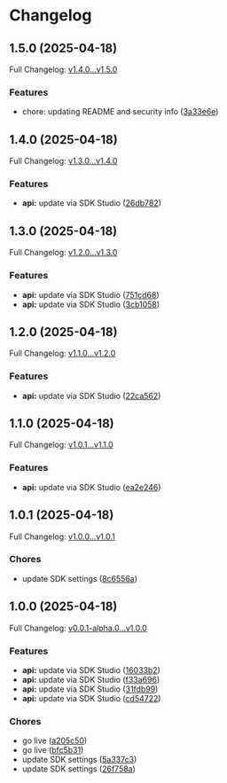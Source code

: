 # Changelog

## 1.5.0 (2025-04-18)

Full Changelog: [v1.4.0...v1.5.0](https://github.com/zebedeeio/zbd-payments-typescript-sdk/compare/v1.4.0...v1.5.0)

### Features

* chore: updating README and security info ([3a33e6e](https://github.com/zebedeeio/zbd-payments-typescript-sdk/commit/3a33e6e50656f322aea655071157986e86e8e8d4))

## 1.4.0 (2025-04-18)

Full Changelog: [v1.3.0...v1.4.0](https://github.com/zebedeeio/zbd-payments-typescript-sdk/compare/v1.3.0...v1.4.0)

### Features

* **api:** update via SDK Studio ([26db782](https://github.com/zebedeeio/zbd-payments-typescript-sdk/commit/26db7828fc4518a5e6da5b5e68c85fdfc2995fb0))

## 1.3.0 (2025-04-18)

Full Changelog: [v1.2.0...v1.3.0](https://github.com/zebedeeio/zbd-payments-typescript-sdk/compare/v1.2.0...v1.3.0)

### Features

* **api:** update via SDK Studio ([751cd68](https://github.com/zebedeeio/zbd-payments-typescript-sdk/commit/751cd68a9821697bfb2b00ae4b412071a837f58d))
* **api:** update via SDK Studio ([3cb1058](https://github.com/zebedeeio/zbd-payments-typescript-sdk/commit/3cb1058eb6f772a1be8c849f8ec91912a662a014))

## 1.2.0 (2025-04-18)

Full Changelog: [v1.1.0...v1.2.0](https://github.com/zebedeeio/zbd-payments-typescript-sdk/compare/v1.1.0...v1.2.0)

### Features

* **api:** update via SDK Studio ([22ca562](https://github.com/zebedeeio/zbd-payments-typescript-sdk/commit/22ca56259223be2918cb8982b3579f41cb8c6620))

## 1.1.0 (2025-04-18)

Full Changelog: [v1.0.1...v1.1.0](https://github.com/zebedeeio/zbd-payments-typescript-sdk/compare/v1.0.1...v1.1.0)

### Features

* **api:** update via SDK Studio ([ea2e246](https://github.com/zebedeeio/zbd-payments-typescript-sdk/commit/ea2e246a334ee341fa575ad123597c8100d3610f))

## 1.0.1 (2025-04-18)

Full Changelog: [v1.0.0...v1.0.1](https://github.com/zebedeeio/zbd-payments-typescript-sdk/compare/v1.0.0...v1.0.1)

### Chores

* update SDK settings ([8c6556a](https://github.com/zebedeeio/zbd-payments-typescript-sdk/commit/8c6556aec03314146a2a480926180cde67ba4d20))

## 1.0.0 (2025-04-18)

Full Changelog: [v0.0.1-alpha.0...v1.0.0](https://github.com/zebedeeio/zbd-payments-typescript-sdk/compare/v0.0.1-alpha.0...v1.0.0)

### Features

* **api:** update via SDK Studio ([16033b2](https://github.com/zebedeeio/zbd-payments-typescript-sdk/commit/16033b296244d2c039fb9874de0e7febff5b137c))
* **api:** update via SDK Studio ([f33a696](https://github.com/zebedeeio/zbd-payments-typescript-sdk/commit/f33a6969dbe7f8b244a0b70b62d00e471e3d6ebd))
* **api:** update via SDK Studio ([31fdb99](https://github.com/zebedeeio/zbd-payments-typescript-sdk/commit/31fdb999bec5f7cefcbcf38c22eba2c34daf32de))
* **api:** update via SDK Studio ([cd54722](https://github.com/zebedeeio/zbd-payments-typescript-sdk/commit/cd54722c8583522f8123a908863a6bdceb099388))


### Chores

* go live ([a205c50](https://github.com/zebedeeio/zbd-payments-typescript-sdk/commit/a205c5099fb1cdb743ebe8c4cf63fc511dd65bba))
* go live ([bfc5b31](https://github.com/zebedeeio/zbd-payments-typescript-sdk/commit/bfc5b318f1a7d913d9407fcf3b0d751d16dbc621))
* update SDK settings ([5a337c3](https://github.com/zebedeeio/zbd-payments-typescript-sdk/commit/5a337c30b271dcfb31b03e3fabcc94ce7ac30630))
* update SDK settings ([26f758a](https://github.com/zebedeeio/zbd-payments-typescript-sdk/commit/26f758aba6e2d0b665853a88edd5e440f1c9f718))
